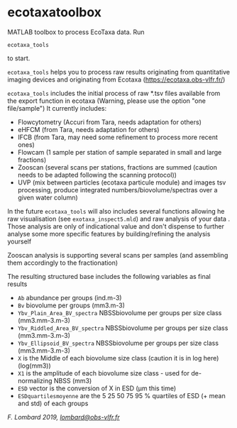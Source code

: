 # ecotaxatoolbox

MATLAB toolbox to process EcoTaxa data. Run

```
ecotaxa_tools
```

to start.

`ecotaxa_tools` helps you to process raw results originating from quantitative imaging devices and originating from Ecotaxa (https://ecotaxa.obs-vlfr.fr/) 

`ecotaxa_tools` includes the initial process of raw *.tsv files available from the export function in ecotaxa (Warning, please use the option "one file/sample")
It currently includes:

- Flowcytometry (Accuri from Tara, needs adaptation for others)
- eHFCM (from Tara, needs adaptation for others)
- IFCB (from Tara, may need some refinement to process more recent ones)
- Flowcam (1 sample per station of sample separated in small and large fractions)
- Zooscan (several scans per stations, fractions are summed (caution needs to be adapted following the scanning protocol))
- UVP (mix between particles (ecotaxa particule module) and images tsv processing, produce integrated numbers/biovolume/spectras over a given water column)
	
In the future `ecotaxa_tools` will also includes several functions allowing he raw visualisation (see `exotaxa_inspect5.mld`) and raw analysis of your data . Those analysis are only of indicational value and don't dispense to further analyse some more specific features by building/refining the analysis yourself

Zooscan analysis is supporting several scans per samples (and assembling them accordingly to the fractionation)

The resulting structured base includes the following variables as final results

- `Ab` abundance per groups (ind.m-3)
- `Bv` biovolume per groups (mm3.m-3)
- `Ybv_Plain_Area_BV_spectra` NBSSbiovolume per groups per size class (mm3.mm-3.m-3)
- `Ybv_Riddled_Area_BV_spectra` NBSSbiovolume per groups per size class (mm3.mm-3.m-3)
- `Ybv_Ellipsoid_BV_spectra` NBSSbiovolume per groups per size class (mm3.mm-3.m-3)
- `X`  is the Middle of each biovolume size class (caution it is in log here) (log(mm3))
- `X1` is the amplitude of each biovolume size class - used for de-normalizing NBSS (mm3)
- `ESD` vector is the conversion of X in ESD (µm this time)
- `ESDquartilesmoyenne` are the 5 25 50 75 95 % quartiles of ESD (+ mean and std) of each groups

*F. Lombard 2019, lombard@obs-vlfr.fr*
